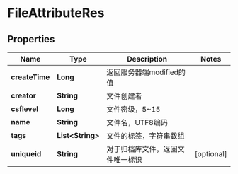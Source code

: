 # FileAttributeRes

## Properties
Name | Type | Description | Notes
------------ | ------------- | ------------- | -------------
**createTime** | **Long** | 返回服务器端modified的值 | 
**creator** | **String** | 文件创建者 | 
**csflevel** | **Long** | 文件密级，5~15 | 
**name** | **String** | 文件名，UTF8编码 | 
**tags** | **List&lt;String&gt;** | 文件的标签，字符串数组 | 
**uniqueid** | **String** | 对于归档库文件，返回文件唯一标识 |  [optional]
